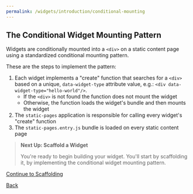 ```yaml
---
permalink: /widgets/introduction/conditional-mounting
---
```


## The Conditional Widget Mounting Pattern

Widgets are conditionally mounted into a `<div>` on a static content page using a standardized conditional mounting pattern.

These are the steps to implement the pattern:

1.  Each widget implements a "create" function that searches for a `<div>` based on a unique, `data-widget-type` attribute value, e.g.: `<div data-widget-type="hello-world"/>`.
    - If the `<div>` is not found the function does not mount the widget
    - Otherwise, the function loads the widget's bundle and then mounts the widget
2.  The `static-pages` application is responsible for calling every widget's "create" function
3.  The `static-pages.entry.js` bundle is loaded on every static content page

> **Next Up: Scaffold a Widget**
>
> You're ready to begin building your widget. You'll start by scaffolding it, by implementing the conditional widget mounting pattern.

[Continue to Scaffolding](../scaffolding/1_START.md)

[Back](./3_STATIC_PAGES.md)
